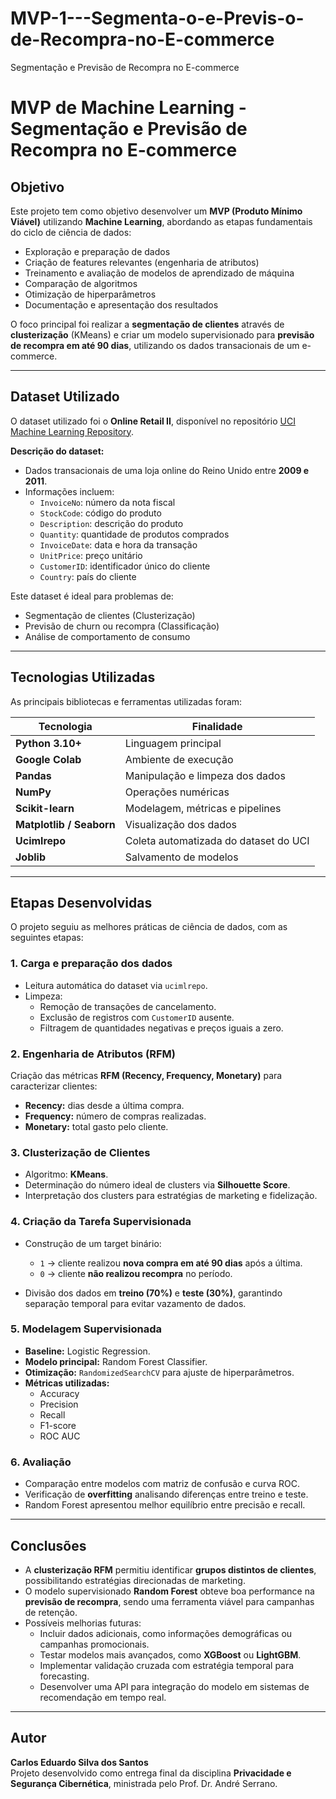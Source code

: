 # MVP-1---Segmenta-o-e-Previs-o-de-Recompra-no-E-commerce
Segmentação e Previsão de Recompra no E-commerce


# MVP de Machine Learning - Segmentação e Previsão de Recompra no E-commerce

## **Objetivo**
Este projeto tem como objetivo desenvolver um **MVP (Produto Mínimo Viável)** utilizando **Machine Learning**, abordando as etapas fundamentais do ciclo de ciência de dados:  
- Exploração e preparação de dados  
- Criação de features relevantes (engenharia de atributos)  
- Treinamento e avaliação de modelos de aprendizado de máquina  
- Comparação de algoritmos  
- Otimização de hiperparâmetros  
- Documentação e apresentação dos resultados  

O foco principal foi realizar a **segmentação de clientes** através de **clusterização** (KMeans) e criar um modelo supervisionado para **previsão de recompra em até 90 dias**, utilizando os dados transacionais de um e-commerce.

---

## **Dataset Utilizado**
O dataset utilizado foi o **Online Retail II**, disponível no repositório [UCI Machine Learning Repository](https://archive.ics.uci.edu/dataset/502/online+retail+ii).

**Descrição do dataset:**
- Dados transacionais de uma loja online do Reino Unido entre **2009 e 2011**.
- Informações incluem:
  - `InvoiceNo`: número da nota fiscal  
  - `StockCode`: código do produto  
  - `Description`: descrição do produto  
  - `Quantity`: quantidade de produtos comprados  
  - `InvoiceDate`: data e hora da transação  
  - `UnitPrice`: preço unitário  
  - `CustomerID`: identificador único do cliente  
  - `Country`: país do cliente  

Este dataset é ideal para problemas de:
- Segmentação de clientes (Clusterização)  
- Previsão de churn ou recompra (Classificação)  
- Análise de comportamento de consumo

---

## **Tecnologias Utilizadas**
As principais bibliotecas e ferramentas utilizadas foram:

| Tecnologia | Finalidade |
|------------|------------|
| **Python 3.10+** | Linguagem principal |
| **Google Colab** | Ambiente de execução |
| **Pandas** | Manipulação e limpeza dos dados |
| **NumPy** | Operações numéricas |
| **Scikit-learn** | Modelagem, métricas e pipelines |
| **Matplotlib / Seaborn** | Visualização dos dados |
| **Ucimlrepo** | Coleta automatizada do dataset do UCI |
| **Joblib** | Salvamento de modelos |

---

## **Etapas Desenvolvidas**
O projeto seguiu as melhores práticas de ciência de dados, com as seguintes etapas:

### **1. Carga e preparação dos dados**
- Leitura automática do dataset via `ucimlrepo`.  
- Limpeza:
  - Remoção de transações de cancelamento.  
  - Exclusão de registros com `CustomerID` ausente.  
  - Filtragem de quantidades negativas e preços iguais a zero.

### **2. Engenharia de Atributos (RFM)**
Criação das métricas **RFM (Recency, Frequency, Monetary)** para caracterizar clientes:
- **Recency:** dias desde a última compra.  
- **Frequency:** número de compras realizadas.  
- **Monetary:** total gasto pelo cliente.

### **3. Clusterização de Clientes**
- Algoritmo: **KMeans**.  
- Determinação do número ideal de clusters via **Silhouette Score**.  
- Interpretação dos clusters para estratégias de marketing e fidelização.

### **4. Criação da Tarefa Supervisionada**
- Construção de um target binário:
  - `1` → cliente realizou **nova compra em até 90 dias** após a última.  
  - `0` → cliente **não realizou recompra** no período.

- Divisão dos dados em **treino (70%)** e **teste (30%)**, garantindo separação temporal para evitar vazamento de dados.

### **5. Modelagem Supervisionada**
- **Baseline:** Logistic Regression.  
- **Modelo principal:** Random Forest Classifier.  
- **Otimização:** `RandomizedSearchCV` para ajuste de hiperparâmetros.  
- **Métricas utilizadas:**
  - Accuracy  
  - Precision  
  - Recall  
  - F1-score  
  - ROC AUC

### **6. Avaliação**
- Comparação entre modelos com matriz de confusão e curva ROC.  
- Verificação de **overfitting** analisando diferenças entre treino e teste.  
- Random Forest apresentou melhor equilíbrio entre precisão e recall.

---

## **Conclusões**
- A **clusterização RFM** permitiu identificar **grupos distintos de clientes**, possibilitando estratégias direcionadas de marketing.  
- O modelo supervisionado **Random Forest** obteve boa performance na **previsão de recompra**, sendo uma ferramenta viável para campanhas de retenção.  
- Possíveis melhorias futuras:
  - Incluir dados adicionais, como informações demográficas ou campanhas promocionais.  
  - Testar modelos mais avançados, como **XGBoost** ou **LightGBM**.  
  - Implementar validação cruzada com estratégia temporal para forecasting.  
  - Desenvolver uma API para integração do modelo em sistemas de recomendação em tempo real.

---

## **Autor**
**Carlos Eduardo Silva dos Santos**  
Projeto desenvolvido como entrega final da disciplina **Privacidade e Segurança Cibernética**, ministrada pelo Prof. Dr. André Serrano.
